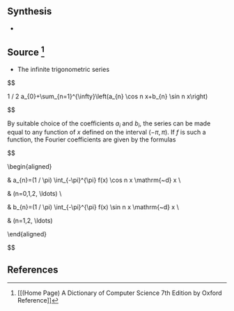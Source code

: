 ## Synthesis
- 
## Source [^1]
- The infinite trigonometric series

  

$$

1 / 2 a_{0}+\sum_{n=1}^{\infty}\left(a_{n} \cos n x+b_{n} \sin n x\right)

$$

  

By suitable choice of the coefficients $a_{i}$ and $b_{i}$, the series can be made equal to any function of $x$ defined on the interval $(-\pi, \pi)$. If $f$ is such a function, the Fourier coefficients are given by the formulas

  

$$

\begin{aligned}

& a_{n}=(1 / \pi) \int_{-\pi}^{\pi} f(x) \cos n x \mathrm{~d} x \\

& (n=0,1,2, \ldots) \\

& b_{n}=(1 / \pi) \int_{-\pi}^{\pi} f(x) \sin n x \mathrm{~d} x \\

& (n=1,2, \ldots)

\end{aligned}

$$
## References

[^1]: [[(Home Page) A Dictionary of Computer Science 7th Edition by Oxford Reference]]